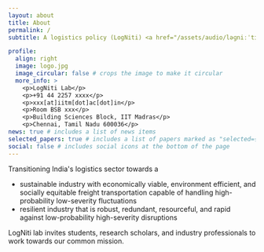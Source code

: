 ```yaml
---
layout: about
title: About
permalink: /
subtitle: A logistics policy (LogNiti) <a href="/assets/audio/ləɡniːˈtɪ.wav" target="_blank" rel="noopener noreferrer">[ləɡniːˈtɪ]</a> lab for sustainable and resilience logistics.

profile:
  align: right
  image: logo.jpg
  image_circular: false # crops the image to make it circular
  more_info: >
    <p>LogNiti Lab</p>
    <p>+91 44 2257 xxxx</p>
    <p>xxx[at]iitm[dot]ac[dot]in</p>
    <p>Room BSB xxx</p>
    <p>Building Sciences Block, IIT Madras</p>
    <p>Chennai, Tamil Nadu 600036</p>
news: true # includes a list of news items
selected_papers: true # includes a list of papers marked as "selected={true}"
social: false # includes social icons at the bottom of the page
---
```


Transitioning India's logistics sector towards a

- sustainable industry with economically viable, environment efficient, and socially equitable freight transportation capable of handling high-probability low-severity fluctuations
- resilient industry that is robust, redundant, resourceful, and rapid against low-probability high-severity disruptions

LogNiti lab invites students, research scholars, and industry professionals to work towards our common mission.
